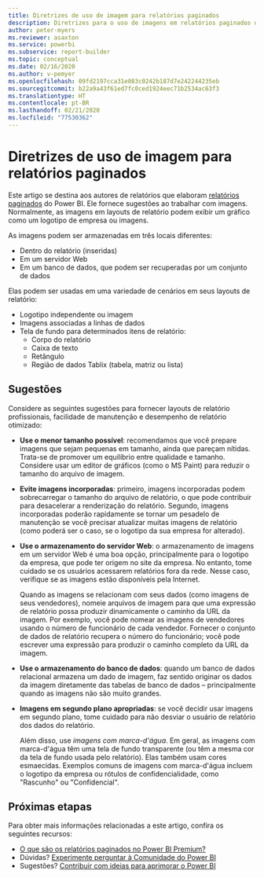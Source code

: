 ```yaml
---
title: Diretrizes de uso de imagem para relatórios paginados
description: Diretrizes para o uso de imagens em relatórios paginados do Power BI.
author: peter-myers
ms.reviewer: asaxton
ms.service: powerbi
ms.subservice: report-builder
ms.topic: conceptual
ms.date: 02/16/2020
ms.author: v-pemyer
ms.openlocfilehash: 09fd2197cca31e083c0242b187d7e242244235eb
ms.sourcegitcommit: b22a9a43f61ed7fc0ced1924eec71b2534ac63f3
ms.translationtype: HT
ms.contentlocale: pt-BR
ms.lasthandoff: 02/21/2020
ms.locfileid: "77530362"
---
```

# <a name="image-use-guidance-for-paginated-reports"></a>Diretrizes de uso de imagem para relatórios paginados

Este artigo se destina aos autores de relatórios que elaboram [relatórios paginados](../paginated-reports-report-builder-power-bi.md) do Power BI. Ele fornece sugestões ao trabalhar com imagens. Normalmente, as imagens em layouts de relatório podem exibir um gráfico como um logotipo de empresa ou imagens.

As imagens podem ser armazenadas em três locais diferentes:

- Dentro do relatório (inseridas)
- Em um servidor Web
- Em um banco de dados, que podem ser recuperadas por um conjunto de dados

Elas podem ser usadas em uma variedade de cenários em seus layouts de relatório:

- Logotipo independente ou imagem
- Imagens associadas a linhas de dados
- Tela de fundo para determinados itens de relatório:
  - Corpo do relatório
  - Caixa de texto
  - Retângulo
  - Região de dados Tablix (tabela, matriz ou lista)

## <a name="suggestions"></a>Sugestões

Considere as seguintes sugestões para fornecer layouts de relatório profissionais, facilidade de manutenção e desempenho de relatório otimizado:

- **Use o menor tamanho possível**: recomendamos que você prepare imagens que sejam pequenas em tamanho, ainda que pareçam nítidas. Trata-se de promover um equilíbrio entre qualidade e tamanho. Considere usar um editor de gráficos (como o MS Paint) para reduzir o tamanho do arquivo de imagem.
- **Evite imagens incorporadas**: primeiro, imagens incorporadas podem sobrecarregar o tamanho do arquivo de relatório, o que pode contribuir para desacelerar a renderização do relatório. Segundo, imagens incorporadas poderão rapidamente se tornar um pesadelo de manutenção se você precisar atualizar muitas imagens de relatório (como poderá ser o caso, se o logotipo da sua empresa for alterado).
- **Use o armazenamento do servidor Web**: o armazenamento de imagens em um servidor Web é uma boa opção, principalmente para o logotipo da empresa, que pode ter origem no site da empresa. No entanto, tome cuidado se os usuários acessarem relatórios fora da rede. Nesse caso, verifique se as imagens estão disponíveis pela Internet.

    Quando as imagens se relacionam com seus dados (como imagens de seus vendedores), nomeie arquivos de imagem para que uma expressão de relatório possa produzir dinamicamente o caminho da URL da imagem. Por exemplo, você pode nomear as imagens de vendedores usando o número de funcionário de cada vendedor. Fornecer o conjunto de dados de relatório recupera o número do funcionário; você pode escrever uma expressão para produzir o caminho completo da URL da imagem.
- **Use o armazenamento do banco de dados**: quando um banco de dados relacional armazena um dado de imagem, faz sentido originar os dados da imagem diretamente das tabelas de banco de dados – principalmente quando as imagens não são muito grandes.
- **Imagens em segundo plano apropriadas**: se você decidir usar imagens em segundo plano, tome cuidado para não desviar o usuário de relatório dos dados do relatório. 

    Além disso, use _imagens com marca-d'água_. Em geral, as imagens com marca-d'água têm uma tela de fundo transparente (ou têm a mesma cor da tela de fundo usada pelo relatório). Elas também usam cores esmaecidas. Exemplos comuns de imagens com marca-d'água incluem o logotipo da empresa ou rótulos de confidencialidade, como "Rascunho" ou "Confidencial".

## <a name="next-steps"></a>Próximas etapas

Para obter mais informações relacionadas a este artigo, confira os seguintes recursos:

- [O que são os relatórios paginados no Power BI Premium?](../paginated-reports-report-builder-power-bi.md)
- Dúvidas? [Experimente perguntar à Comunidade do Power BI](https://community.powerbi.com/)
- Sugestões? [Contribuir com ideias para aprimorar o Power BI](https://ideas.powerbi.com/)
